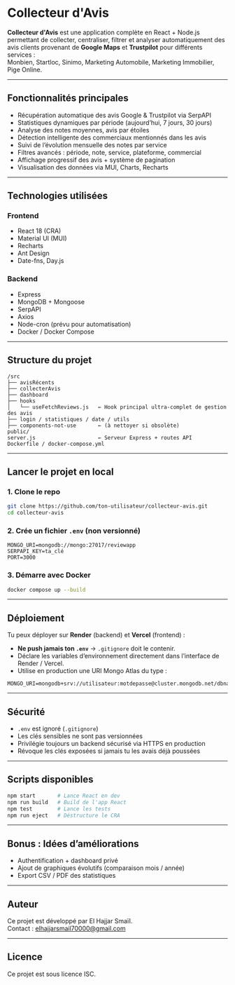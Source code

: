 
# Collecteur d'Avis

**Collecteur d'Avis** est une application complète en React + Node.js permettant de collecter, centraliser, filtrer et analyser automatiquement des avis clients provenant de **Google Maps** et **Trustpilot** pour différents services :  
Monbien, Startloc, Sinimo, Marketing Automobile, Marketing Immobilier, Pige Online.

---

## Fonctionnalités principales

- Récupération automatique des avis Google & Trustpilot via SerpAPI
- Statistiques dynamiques par période (aujourd’hui, 7 jours, 30 jours)
- Analyse des notes moyennes, avis par étoiles
- Détection intelligente des commerciaux mentionnés dans les avis
- Suivi de l’évolution mensuelle des notes par service
- Filtres avancés : période, note, service, plateforme, commercial
- Affichage progressif des avis + système de pagination
- Visualisation des données via MUI, Charts, Recharts

---

## Technologies utilisées

### Frontend
- React 18 (CRA)
- Material UI (MUI)
- Recharts
- Ant Design
- Date-fns, Day.js

### Backend
- Express
- MongoDB + Mongoose
- SerpAPI
- Axios
- Node-cron (prévu pour automatisation)
- Docker / Docker Compose

---

## Structure du projet

```
/src
├── avisRécents
├── collecterAvis
├── dashboard
├── hooks
│   └── useFetchReviews.js   ← Hook principal ultra-complet de gestion des avis
├── login / statistiques / date / utils
├── components-not-use       ← (à nettoyer si obsolète)
public/
server.js                    ← Serveur Express + routes API
Dockerfile / docker-compose.yml
```

---

## Lancer le projet en local

### 1. Clone le repo
```bash
git clone https://github.com/ton-utilisateur/collecteur-avis.git
cd collecteur-avis
```

### 2. Crée un fichier `.env` (non versionné)
```env
MONGO_URI=mongodb://mongo:27017/reviewapp
SERPAPI_KEY=ta_clé
PORT=3000
```

### 3. Démarre avec Docker
```bash
docker compose up --build
```

---

## Déploiement

Tu peux déployer sur **Render** (backend) et **Vercel** (frontend) :

- **Ne push jamais ton `.env`** → `.gitignore` doit le contenir.
- Déclare les variables d’environnement directement dans l’interface de Render / Vercel.
- Utilise en production une URI Mongo Atlas du type :
```env
MONGO_URI=mongodb+srv://utilisateur:motdepasse@cluster.mongodb.net/dbname
```

---

## Sécurité

- `.env` est ignoré (`.gitignore`)
- Les clés sensibles ne sont pas versionnées
- Privilégie toujours un backend sécurisé via HTTPS en production
- Révoque les clés exposées si jamais tu les avais déjà poussées

---

## Scripts disponibles

```bash
npm start       # Lance React en dev
npm run build   # Build de l'app React
npm test        # Lance les tests
npm run eject   # Déstructure le CRA
```

---

## Bonus : Idées d’améliorations

- Authentification + dashboard privé
- Ajout de graphiques évolutifs (comparaison mois / année)
- Export CSV / PDF des statistiques

---

## Auteur

Ce projet est développé par El Hajjar Smaïl.  
Contact : elhajjarsmail70000@gmail.com

---

## Licence

Ce projet est sous licence ISC.



